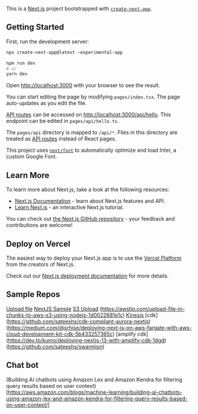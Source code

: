 This is a [Next.js](https://nextjs.org/) project bootstrapped with [`create-next-app`](https://github.com/vercel/next.js/tree/canary/packages/create-next-app).

## Getting Started

First, run the development server:

```bash
npx create-next-app@latest –experimental-app

npm run dev
# or
yarn dev
```

Open [http://localhost:3000](http://localhost:3000) with your browser to see the result.

You can start editing the page by modifying `pages/index.tsx`. The page auto-updates as you edit the file.

[API routes](https://nextjs.org/docs/api-routes/introduction) can be accessed on [http://localhost:3000/api/hello](http://localhost:3000/api/hello). This endpoint can be edited in `pages/api/hello.ts`.

The `pages/api` directory is mapped to `/api/*`. Files in this directory are treated as [API routes](https://nextjs.org/docs/api-routes/introduction) instead of React pages.

This project uses [`next/font`](https://nextjs.org/docs/basic-features/font-optimization) to automatically optimize and load Inter, a custom Google Font.

## Learn More

To learn more about Next.js, take a look at the following resources:

- [Next.js Documentation](https://nextjs.org/docs) - learn about Next.js features and API.
- [Learn Next.js](https://nextjs.org/learn) - an interactive Next.js tutorial.

You can check out [the Next.js GitHub repository](https://github.com/vercel/next.js/) - your feedback and contributions are welcome!

## Deploy on Vercel

The easiest way to deploy your Next.js app is to use the [Vercel Platform](https://vercel.com/new?utm_medium=default-template&filter=next.js&utm_source=create-next-app&utm_campaign=create-next-app-readme) from the creators of Next.js.

Check out our [Next.js deployment documentation](https://nextjs.org/docs/deployment) for more details.

## Sample Repos
[Upload file](https://github.com/codersteps/nextjs_file_uploader)
[NextJS Sample](https://github.com/vercel/examples)
[S3 Upload](https://github.com/vercel/examples/tree/main/solutions/aws-s3-image-upload)
(https://awstip.com/upload-file-in-chunks-to-aws-s3-using-nodejs-1d0022681e1c)
[Kinesis](https://dev.to/aws-builders/how-to-trigger-an-aws-lambda-from-kinesis-5381)
[cdk] (https://github.com/sateeshs/cdk-compliant-aurora-nextjs)
(https://medium.com/@srhise/deploying-next-js-on-aws-fargate-with-aws-cloud-development-kit-cdk-5b433257365c)
[amplify cdk] (https://dev.to/kumo/deploying-nextjs-13-with-amplify-cdk-1dgd)
(https://github.com/sateeshs/swarmion)

## Chat bot

(Building AI chatbots using Amazon Lex and Amazon Kendra for filtering query results based on user context)[https://aws.amazon.com/blogs/machine-learning/building-ai-chatbots-using-amazon-lex-and-amazon-kendra-for-filtering-query-results-based-on-user-context/]